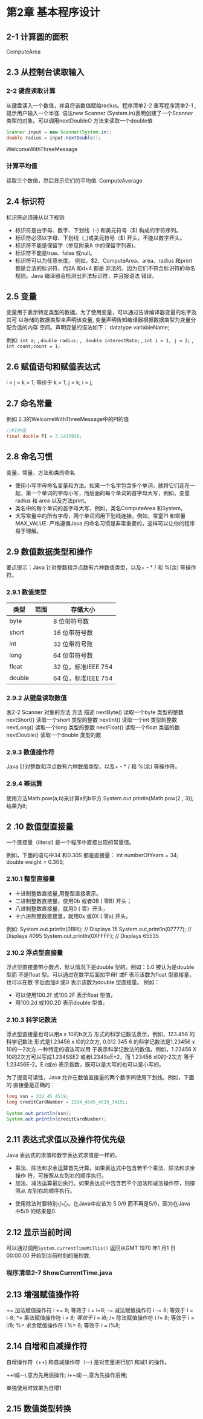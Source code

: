 # 第2章 基本程序设计
## 2-1 计算圆的面积
ComputeArea

## 2.3 从控制台读取输入
### 2-2 键盘读取计算
从键盘读入一个数值，并且将该数值赋给radius。程序清单2-2 重写程序清单2-1 , 提示用户输入一个半径.
语法new Scanner (System.in)表明创建了一个Scanner 类型的对象。可以调用nextDoubleO 方法来读取一个double值
``` java
Scanner input = new Scanner(System.in);
double radius = input.nextDouble();
```
WelcomeWithThreeMessage

### 计算平均值
读取三个数值，然后显示它们的平均值.
ComputeAverage

## 2.4 标识符
标识符必须遵从以下规则
- 标识符是由字母、数字、下划线（-) 和美元符号（$) 构成的字符序列。
- 标识符必须以字母、下划线（_)或美元符号（$) 开头，不能以数字开头。
- 标识符不能是保留字（参见附录A 中的保留字列表)。
- 标识符不能是true、false 或null。
- 标识符可以为任意长度。
例如，$2、ComputeArea、area、radius 和print 都是合法的标识符，而2A 和d+4 都是
非法的，因为它们不符合标识符的命名规则。Java 编译器会检测出非法标识符，并且报语法
错误。

## 2.5 变量

变量用于表示特定类型的数据。为了使用变量，可以通过告诉编译器变量的名字及其可
以存储的数据类型来声明该变量, 变量声明告知编译器根据数据类型为变量分配合适的内存
空间。声明变量的语法如下：
datatype variableName;

例如: `int a;` , `double radius;` , ` double interestRate;` , `int i = 1, j = 2;` , `int count;count = 1;`

## 2.6 赋值语句和赋值表达式

i = j = k = 1;
等价于
k = 1;
j = k;
i = j;

## 2.7 命名常量
例如 2.3的WelcomeWithThreeMessage中的PI的值
~~~ java
//PI的值
final double PI = 3.1415926;
~~~

## 2.8 命名习惯
变量、常量、方法和类的命名
- 使用小写字母命名变量和方法。如果一个名字包含多个单词，就将它们连在一起，第一个单词的字母小写，而后面的每个单词的首字母大写，例如，变量radius 和 area 以及方法print。
- 类名中的每个单词的首字母大写，例如，类名ComputeArea 和System。
- 大写常量中的所有字母，两个单词间用下划线连接，例如，常童PI 和常量MAX_VALUE.
严格遵循Java 的命名习惯是非常重要的，这样可以让你的程序易于理解。

## 2.9 数值数据类型和操作
要点提示：Java 针对整数和浮点数有六种数值类型，以及+ - * / 和 %(余) 等操作符。
### 2.9.1 数值类型
| 类型  | 范围 | 存储大小 |
| ----- | ---- | -------- |
| byte  |      |8 位带符号数|
| short |      |16 位带符号数|
| int   |      |32 位带符号败|
| long  |      |64 位带符号数|
| float |      |32 位，标准IEEE 754|
| double|      |64 位，标准IEEE 754|

### 2.9.2 从键盘读取数值

表2-2 Scanner 对象的方法
方法                  描述
nextByte()      读取一个byte 类型的整数
nextShort()     读取一个short 类型的整数
nextInt()       读取一个int 类型的整数
nextLong()      读取一个long 类型的整数
nextFloat()     读取一个float 类铟的数
nextDouble()    读取一个double 类型的数

### 2.9.3 数值操作符
Java 针对整数和浮点数有六种数值类型，以及+ - * / 和 %(余) 等操作符。

### 2.9.4 幂运算
使用方法Math.pow(a,b)来计算a的b平方
System.out.println(Math.pow(2 , 3));
结果为8;

## 2 .10 数值型直接量
一个直接量（literal) 是一个程序中直接出现的常量值。

例如，下面的语句中34 和0.30S 都是直接量：
int numberOfYears = 34;
double weight = 0.30S;

### 2.10.1 整型直接量
- 十进制整数直接量,用整型直接表示。
- 二进制整数直接量，使用0b 或者0B ( 零B) 开头；
- 八进制整数直接量，就用0 ( 零）开头，
- 十六进制整数直接量，就用0x 或0X ( 零x) 开头。

例如:
System.out.println(0Bllll); // Displays 15
System.out,print1n(07777); // Displays 4095
System.out.println(0XFFFF); // Displays 65535

### 2.10.2 浮点型直接量

浮点型直接量带小数点，默认情况下是double 型的。例如：5.0 被认为是double 型而
不是float 型。可以通过在数字后面加字母f 或F 表示该数为float 型直接量，也可以在数
字后面加d 或D 表示该数为double 型直接量。
例如：
- 可以使用100.2f 或100.2F 表示float 型值，
- 用100.2d 或100.2D 表示double 型值。

### 2.10.3 科学记数法

浮点型直接量也可以用a x 10的b次方 形式的科学记数法表示，例如，123.456 的科学记数法
形式是1.23456 x l0的2次方, 0.012 345 6 的科学记数法是1.23456 x 10的—2次方.一种特定的语法可以用
于表示科学记数法的数值。例如，1.23456 X 10的2次方可以写成1.234SSE2 或者l.234SeE+2，而
1.23456 xl0的-2次方 等于1.23456E-2。E (或e) 表示指数，既可以是大写的也可以是小写的。

为了提高可读性，Java 允许在数值直接量的两个数字间使用下划线。例如，下面的
直接量是正确的：

~~~ java
long ssn = 232_45_4519;
long creditCardNumber = 2324_4545_4519_3415L;
		
System.out.println(ssn);
System.out.println(creditCardNumber);
~~~

## 2.11 表达式求值以及操作符优先级
Java 表达式的求值和数学表达式求值是一样的。

- 乘法、除法和求余运算首先计算。如果表达式中包含若干个乘法、除法和求余操作
符，可按照从左到右的顺序执行。
- 加法、减法运算最后执行。如果表达式中包含若干个加法和减法操作符，则按照从
左到右的顺序执行。

* 使用除法时要特别小心。在Java中应该为 5.0/9 而不再是5/9，因为在Java 中5/9 的结果是0.



## 2.12 显示当前时间

可以通过调用`System.currentTimeMillis()` 返回从GMT 1970 年1 月1 日00:00:00 开始到当前时刻的毫秒数.
### 程序清单2-7 ShowCurrentTime.java



## 2.13 增强赋值操作符
+= 加法赋值操作符  i += 8; 等效于 i = i+8;
-= 减法赋值操作符  i -= 8; 等效于 i = i-8;
*= 乘法赋值操作符  i *= 8; 等效于 i = i*8;
/= 除法赋值操作符  i /= 8; 等效于 i = i/8;
%= 求余赋值操作符  i %= 8; 等效于 i = i%8;

## 2.14 自增和自减操作符

自增操作符（++) 和自减操作符（--) 是对变量进行加1 和减1 的操作。

++i或--i,意为先用后操作;
i++或i--,意为先操作后用;

单独使用时效果为自增1

## 2.15 数值类型转换







